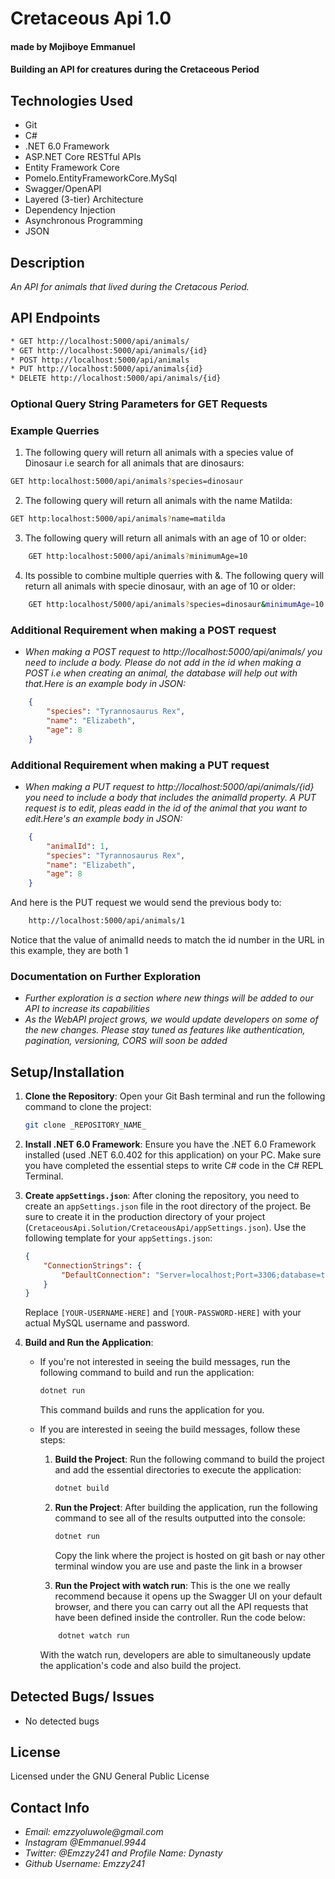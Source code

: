 # Cretaceous Api 1.0
#### made by Mojiboye Emmanuel

#### Building an API for creatures during the Cretaceous Period

## Technologies Used
* Git
* C#
* .NET 6.0 Framework
* ASP.NET Core RESTful APIs
* Entity Framework Core
* Pomelo.EntityFrameworkCore.MySql
* Swagger/OpenAPI
* Layered (3-tier) Architecture
* Dependency Injection
* Asynchronous Programming
* JSON

## Description
_An API for animals that lived during the Cretacous Period._

## API Endpoints
```sh
* GET http://localhost:5000/api/animals/
* GET http://localhost:5000/api/animals/{id}
* POST http://localhost:5000/api/animals
* PUT http://localhost:5000/api/animals{id}
* DELETE http://localhost:5000/api/animals/{id}
```

### Optional Query String Parameters for GET Requests



### Example Querries

1. The following query will return all animals with a species value of Dinosaur i.e search for all animals that are dinosaurs:
```sh
GET http:localhost:5000/api/animals?species=dinosaur
```

2. The following query will return all animals with the name Matilda:
```sh
GET http:localhost:5000/api/animals?name=matilda
```

3. The following query will return all animals with an age of 10 or older:
```sh
    GET http:localhost:5000/api/animals?minimumAge=10
```

4. Its possible to combine multiple querries with &. The following query will return all animals with specie dinosaur, with an age of 10 or older:

```sh
    GET http:localhost/5000/api/animals?species=dinosaur&minimumAge=10
```

### Additional Requirement when making a POST request
* _When making a POST request to http://localhost:5000/api/animals/ you need to include a body. Please do not add in the id when making a POST i.e when creating an animal, the database will help out with that.Here is an example body in JSON:_
``` json
    {
        "species": "Tyrannosaurus Rex",
        "name": "Elizabeth",
        "age": 8
    }
```

### Additional Requirement when making a PUT request
* _When making a PUT request to http://localhost:5000/api/animals/{id} you need to include a body that includes the animalId property. A PUT request is to edit, pleas eadd in the id of the animal that you want to edit.Here's an example body in JSON:_
``` json
    {
        "animalId": 1,
        "species": "Tyrannosaurus Rex",
        "name": "Elizabeth",
        "age": 8
    }
```
And here is the PUT request we would send the previous body to:
```sh
    http://localhost:5000/api/animals/1
```
Notice that the value of animalId needs to match the id number in the URL in this example, they are both 1


### Documentation on Further Exploration
* _Further exploration is a section where new things will be added to our API to increase its capabilities_
* _As the WebAPI project grows, we would update developers on some of the new changes. Please stay tuned as features like authentication, pagination, versioning, CORS will soon be added_

## Setup/Installation
1. **Clone the Repository**: Open your Git Bash terminal and run the following command to clone the project:
    ```sh
    git clone _REPOSITORY_NAME_
    ```

2. **Install .NET 6.0 Framework**: Ensure you have the .NET 6.0 Framework installed (used .NET 6.0.402 for this application) on your PC. Make sure you have completed the essential steps to write C# code in the C# REPL Terminal.

3. **Create `appSettings.json`**: After cloning the repository, you need to create an `appSettings.json` file in the root directory of the project. Be sure to create it in the production directory of your project (`CretaceousApi.Solution/CretaceousApi/appSettings.json`). Use the following template for your `appSettings.json`:

    ```json
    {
        "ConnectionStrings": {
            "DefaultConnection": "Server=localhost;Port=3306;database=to_do_list_with_mysqlconnector;uid=[YOUR-USERNAME-HERE];pwd=[YOUR-PASSWORD-HERE];"
        }
    }
    ```

    Replace `[YOUR-USERNAME-HERE]` and `[YOUR-PASSWORD-HERE]` with your actual MySQL username and password.

4. **Build and Run the Application**:
    - If you're not interested in seeing the build messages, run the following command to build and run the application:
      ```sh
      dotnet run
      ```
      This command builds and runs the application for you.

    - If you are interested in seeing the build messages, follow these steps:
        1. **Build the Project**: Run the following command to build the project and add the essential directories to execute the application:
            ```sh
            dotnet build
            ```

        2. **Run the Project**: After building the application, run the following command to see all of the results outputted into the console:
            ```sh
            dotnet run
            ```
            Copy the link where the project is hosted on git bash or nay other terminal window you are use and paste the link in a browser

        3. **Run the Project with watch run**: This is the one we really recommend because it opens up the Swagger UI on your default browser, and there you can carry out all the API requests that have been defined inside the controller. Run the code below:
        ```sh
            dotnet watch run
        ```
        With the watch run, developers are able to simultaneously update the application's code and  also build the project.

        

## Detected Bugs/ Issues
* No detected bugs

## License 
Licensed under the GNU General Public License

## Contact Info
* _Email: emzzyoluwole@gmail.com_
* _Instagram @Emmanuel.9944_
* _Twitter: @Emzzy241 and Profile Name: Dynasty_
* _Github Username: Emzzy241_

